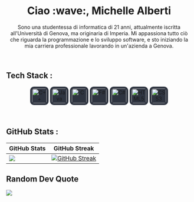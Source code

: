 <div> 
    <h1 align="center">Ciao :wave:, Michelle Alberti</h1>
    <p align="center">Sono una studentessa di informatica di 21 anni, attualmente iscritta all'Università di Genova, ma originaria di Imperia. Mi appassiona tutto ciò che riguarda la programmazione e lo sviluppo software, e sto iniziando la mia carriera professionale lavorando in un'azienda a Genova.</p>
</div>
<br>

## Tech Stack :

<p align="center">
  <img src="https://cdn.jsdelivr.net/gh/devicons/devicon@latest/icons/cplusplus/cplusplus-original.svg" alt="C++" height="40" width="40" style="background-color:#2E3440; border-radius:10px; padding:5px;"/>
  <img src="https://cdn.jsdelivr.net/gh/devicons/devicon@latest/icons/java/java-original.svg" alt="Java" height="40" width="40" style="background-color:#2E3440; border-radius:10px; padding:5px;"/>
  <img src="https://cdn.jsdelivr.net/gh/devicons/devicon@latest/icons/c/c-original.svg" alt="C" height="40" width="40" style="background-color:#2E3440; border-radius:10px; padding:5px;"/>
  <img src="https://cdn.jsdelivr.net/gh/devicons/devicon@latest/icons/fsharp/fsharp-original.svg" alt="F#" height="40" width="40" style="background-color:#2E3440; border-radius:10px; padding:5px;"/>
  <img src="https://cdn.jsdelivr.net/gh/devicons/devicon@latest/icons/csharp/csharp-original.svg" alt="C#" height="40" width="40" style="background-color:#2E3440; border-radius:10px; padding:5px;"/>
  <img src="https://cdn.jsdelivr.net/gh/devicons/devicon@latest/icons/html5/html5-original.svg" alt="HTML5" height="40" width="40" style="background-color:#2E3440; border-radius:10px; padding:5px;"/>
  <img src="https://cdn.jsdelivr.net/gh/devicons/devicon@latest/icons/css3/css3-original.svg" alt="CSS3" height="40" width="40" style="background-color:#2E3440; border-radius:10px; padding:5px;"/>
</p>
<br>

## GitHub Stats :

| GitHub Stats | GitHub Streak |
|--------------|---------------|
| ![](https://github-readme-stats.vercel.app/api?username=AlbyMiscy&theme=dark&hide_border=true&include_all_commits=false&count_private=false) | [![GitHub Streak](https://github-readme-streak-stats.herokuapp.com?user=AlbyMiscy&theme=dark&date_format=n%2Fj%5B%2FY%5D&mode=weekly)](https://git.io/streak-stats) |

## Random Dev Quote
![](https://quotes-github-readme.vercel.app/api?quote=Il%20modo%20migliore%20per%20prevedere%20il%20futuro%20è%20inventarlo.&author=MarvinMinsky&type=horizontal&theme=dark)

